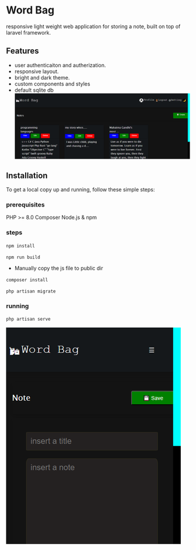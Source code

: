 
# Word Bag

responsive light weight web application  for storing a note, built
on top of laravel framework.

## Features

* user authenticaiton and autherization.
* responsive layout.
* bright and dark theme.
* custom components and styles
* default sqlite db
![dashboard](images/dashboard.png)

## Installation

To get a local copy up and running, follow these simple steps:

### prerequisites

PHP >= 8.0
Composer
Node.js & npm

### steps

`npm install`

`npm run build`

* Manually copy the js file to public dir

`composer install`

`php artisan migrate`

### running

`php artisan serve`

![create-note-mobile](images/create-phone.png)
